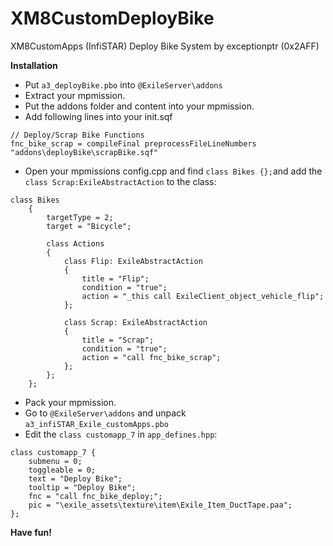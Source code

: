 # XM8CustomDeployBike
XM8CustomApps (InfiSTAR) Deploy Bike System by exceptionptr (0x2AFF)

**Installation**

- Put `a3_deployBike.pbo` into `@ExileServer\addons`
- Extract your mpmission.
- Put the addons folder and content into your mpmission.
- Add following lines into your init.sqf
```
// Deploy/Scrap Bike Functions
fnc_bike_scrap = compileFinal preprocessFileLineNumbers "addons\deployBike\scrapBike.sqf"
```
- Open your mpmissions config.cpp and find `class Bikes {};`and add the `class Scrap:ExileAbstractAction` to the class:

```
class Bikes
	{
		targetType = 2;
		target = "Bicycle";
	
		class Actions
		{
			class Flip: ExileAbstractAction
			{
				title = "Flip";
				condition = "true";
				action = "_this call ExileClient_object_vehicle_flip";
			};
				
			class Scrap: ExileAbstractAction
			{
				title = "Scrap";
				condition = "true";
				action = "call fnc_bike_scrap";
			};
		};
	};
```
	
- Pack your mpmission.
- Go to `@ExileServer\addons` and unpack `a3_infiSTAR_Exile_customApps.pbo`
- Edit the `class customapp_7` in `app_defines.hpp`:

```
class customapp_7 {
	submenu = 0;
	toggleable = 0;
	text = "Deploy Bike";
	tooltip = "Deploy Bike";
	fnc = "call fnc_bike_deploy;";
	pic = "\exile_assets\texture\item\Exile_Item_DuctTape.paa";
};
```

**Have fun!**
